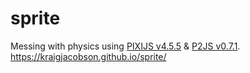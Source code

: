 # sprite
Messing with physics using <a href="http://www.pixijs.com/">PIXIJS v4.5.5</a> & <a href="https://github.com/schteppe/p2.js">P2JS v0.7.1</a>.
<a href="https://kraigjacobson.github.io/sprite/">https://kraigjacobson.github.io/sprite/</a>
